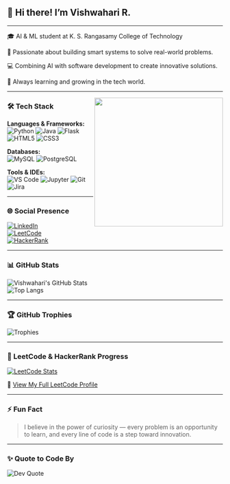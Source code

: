 ## 👋 Hi there! I’m Vishwahari R.
---
🎓 AI & ML student at K. S. Rangasamy College of Technology

🧠 Passionate about building smart systems to solve real-world problems.

💻 Combining AI with software development to create innovative solutions.

🎯 Always learning and growing in the tech world.

---

<img align="right" width="300" src="https://media.tenor.com/qJ5evVs-_uUAAAAC/coding.gif" />

### 🛠️ Tech Stack

**Languages & Frameworks:**  
![Python](https://img.shields.io/badge/Python-3670A0?style=for-the-badge&logo=python&logoColor=ffdd54)
![Java](https://img.shields.io/badge/Java-ED8B00?style=for-the-badge&logo=java&logoColor=white)
![Flask](https://img.shields.io/badge/Flask-000000?style=for-the-badge&logo=flask&logoColor=white)
![HTML5](https://img.shields.io/badge/HTML5-E34F26?style=for-the-badge&logo=html5&logoColor=white)
![CSS3](https://img.shields.io/badge/CSS3-1572B6?style=for-the-badge&logo=css3&logoColor=white)

**Databases:**  
![MySQL](https://img.shields.io/badge/MySQL-4479A1?style=for-the-badge&logo=mysql&logoColor=white)
![PostgreSQL](https://img.shields.io/badge/PostgreSQL-316192?style=for-the-badge&logo=postgresql&logoColor=white)

**Tools & IDEs:**  
![VS Code](https://img.shields.io/badge/VS%20Code-007ACC?style=for-the-badge&logo=visual-studio-code&logoColor=white)
![Jupyter](https://img.shields.io/badge/Jupyter-F37626?style=for-the-badge&logo=jupyter&logoColor=white)
![Git](https://img.shields.io/badge/Git-F05033?style=for-the-badge&logo=git&logoColor=white)
![Jira](https://img.shields.io/badge/Jira-0052CC?style=for-the-badge&logo=jira&logoColor=white)

---

### 🌐 Social Presence

[![LinkedIn](https://img.shields.io/badge/LinkedIn-0077B5?style=for-the-badge&logo=linkedin&logoColor=white)](https://www.linkedin.com/in/vishwahari-r/)  
[![LeetCode](https://img.shields.io/badge/LeetCode-FFA116?style=for-the-badge&logo=leetcode&logoColor=black)](https://leetcode.com/u/vishwahari/)  
[![HackerRank](https://img.shields.io/badge/HackerRank-2EC866?style=for-the-badge&logo=HackerRank&logoColor=white)](https://www.hackerrank.com/profile/vishwahari4164)

---

### 📊 GitHub Stats

![Vishwahari's GitHub Stats](https://github-readme-stats.vercel.app/api?username=Vishwahari&show_icons=true&theme=radical&hide_border=true)  
![Top Langs](https://github-readme-stats.vercel.app/api/top-langs/?username=Vishwahari&layout=compact&theme=radical&hide_border=true)

---

### 🏆 GitHub Trophies

![Trophies](https://github-profile-trophy.vercel.app/?username=Vishwahari&theme=monokai&no-bg=true&no-frame=true&margin-w=4)

---

### 🧠 LeetCode & HackerRank Progress

[![LeetCode Stats](https://leetcard.jacoblin.cool/vishwahari?theme=light&font=Source+Code+Pro&ext=heatmap)](https://leetcode.com/u/vishwahari/)

📌 [View My Full LeetCode Profile](https://leetcode.com/u/vishwahari/)

---

### ⚡ Fun Fact

> I believe in the power of curiosity — every problem is an opportunity to learn, and every line of code is a step toward innovation.

---

### ✨ Quote to Code By

![Dev Quote](https://quotes-github-readme.vercel.app/api?type=horizontal&theme=dark)
